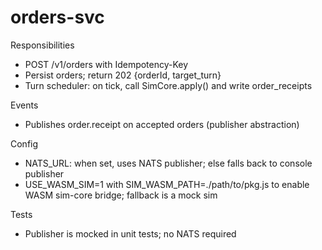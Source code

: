 # orders-svc

Responsibilities
- POST /v1/orders with Idempotency-Key
- Persist orders; return 202 {orderId, target_turn}
- Turn scheduler: on tick, call SimCore.apply() and write order_receipts

Events
- Publishes order.receipt on accepted orders (publisher abstraction)

Config
- NATS_URL: when set, uses NATS publisher; else falls back to console publisher
- USE_WASM_SIM=1 with SIM_WASM_PATH=./path/to/pkg.js to enable WASM sim-core bridge; fallback is a mock sim

Tests
- Publisher is mocked in unit tests; no NATS required

